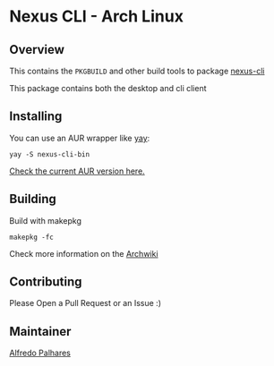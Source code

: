 # Nexus CLI - Arch Linux

## Overview

This contains the `PKGBUILD` and other build tools to package
[nexus-cli](https://github.com/mlabouardy/nexus-cli/)

This package contains both the desktop and cli client

## Installing

You can use an AUR wrapper like [yay](https://aur.archlinux.org/packages/yay/):
```
yay -S nexus-cli-bin
```

[Check the current AUR version here.](https://aur.archlinux.org/packages/nexus-cli-bin/)

## Building

Build with makepkg

```
makepkg -fc
```

Check more information on the [Archwiki](https://wiki.archlinux.org/index.php/Makepkg)

## Contributing

Please Open a Pull Request or an Issue :)

## Maintainer

 [Alfredo Palhares](https://github.com/masterkorp)

